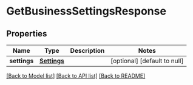 # GetBusinessSettingsResponse
## Properties

| Name | Type | Description | Notes |
|------------ | ------------- | ------------- | -------------|
| **settings** | [**Settings**](Settings.md) |  | [optional] [default to null] |

[[Back to Model list]](../README.md#documentation-for-models) [[Back to API list]](../README.md#documentation-for-api-endpoints) [[Back to README]](../README.md)

